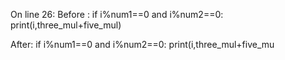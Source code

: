 On line 26:
   Before : if i%num1==0 and i%num2==0:
            print(i,three_mul+five_mul)

   After:   if i%num1==0 and i%num2==0:
               print(i,three_mul+five_mu